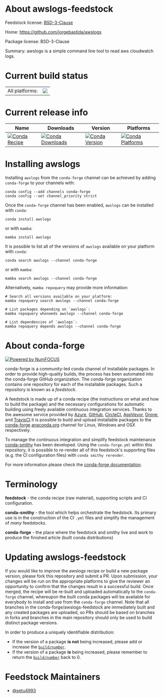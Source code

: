 About awslogs-feedstock
=======================

Feedstock license: [BSD-3-Clause](https://github.com/conda-forge/awslogs-feedstock/blob/main/LICENSE.txt)

Home: https://github.com/jorgebastida/awslogs

Package license: BSD-3-Clause

Summary: awslogs is a simple command line tool to read aws cloudwatch logs.

Current build status
====================


<table><tr><td>All platforms:</td>
    <td>
      <a href="https://dev.azure.com/conda-forge/feedstock-builds/_build/latest?definitionId=8398&branchName=main">
        <img src="https://dev.azure.com/conda-forge/feedstock-builds/_apis/build/status/awslogs-feedstock?branchName=main">
      </a>
    </td>
  </tr>
</table>

Current release info
====================

| Name | Downloads | Version | Platforms |
| --- | --- | --- | --- |
| [![Conda Recipe](https://img.shields.io/badge/recipe-awslogs-green.svg)](https://anaconda.org/conda-forge/awslogs) | [![Conda Downloads](https://img.shields.io/conda/dn/conda-forge/awslogs.svg)](https://anaconda.org/conda-forge/awslogs) | [![Conda Version](https://img.shields.io/conda/vn/conda-forge/awslogs.svg)](https://anaconda.org/conda-forge/awslogs) | [![Conda Platforms](https://img.shields.io/conda/pn/conda-forge/awslogs.svg)](https://anaconda.org/conda-forge/awslogs) |

Installing awslogs
==================

Installing `awslogs` from the `conda-forge` channel can be achieved by adding `conda-forge` to your channels with:

```
conda config --add channels conda-forge
conda config --set channel_priority strict
```

Once the `conda-forge` channel has been enabled, `awslogs` can be installed with `conda`:

```
conda install awslogs
```

or with `mamba`:

```
mamba install awslogs
```

It is possible to list all of the versions of `awslogs` available on your platform with `conda`:

```
conda search awslogs --channel conda-forge
```

or with `mamba`:

```
mamba search awslogs --channel conda-forge
```

Alternatively, `mamba repoquery` may provide more information:

```
# Search all versions available on your platform:
mamba repoquery search awslogs --channel conda-forge

# List packages depending on `awslogs`:
mamba repoquery whoneeds awslogs --channel conda-forge

# List dependencies of `awslogs`:
mamba repoquery depends awslogs --channel conda-forge
```


About conda-forge
=================

[![Powered by
NumFOCUS](https://img.shields.io/badge/powered%20by-NumFOCUS-orange.svg?style=flat&colorA=E1523D&colorB=007D8A)](https://numfocus.org)

conda-forge is a community-led conda channel of installable packages.
In order to provide high-quality builds, the process has been automated into the
conda-forge GitHub organization. The conda-forge organization contains one repository
for each of the installable packages. Such a repository is known as a *feedstock*.

A feedstock is made up of a conda recipe (the instructions on what and how to build
the package) and the necessary configurations for automatic building using freely
available continuous integration services. Thanks to the awesome service provided by
[Azure](https://azure.microsoft.com/en-us/services/devops/), [GitHub](https://github.com/),
[CircleCI](https://circleci.com/), [AppVeyor](https://www.appveyor.com/),
[Drone](https://cloud.drone.io/welcome), and [TravisCI](https://travis-ci.com/)
it is possible to build and upload installable packages to the
[conda-forge](https://anaconda.org/conda-forge) [anaconda.org](https://anaconda.org/)
channel for Linux, Windows and OSX respectively.

To manage the continuous integration and simplify feedstock maintenance
[conda-smithy](https://github.com/conda-forge/conda-smithy) has been developed.
Using the ``conda-forge.yml`` within this repository, it is possible to re-render all of
this feedstock's supporting files (e.g. the CI configuration files) with ``conda smithy rerender``.

For more information please check the [conda-forge documentation](https://conda-forge.org/docs/).

Terminology
===========

**feedstock** - the conda recipe (raw material), supporting scripts and CI configuration.

**conda-smithy** - the tool which helps orchestrate the feedstock.
                   Its primary use is in the construction of the CI ``.yml`` files
                   and simplify the management of *many* feedstocks.

**conda-forge** - the place where the feedstock and smithy live and work to
                  produce the finished article (built conda distributions)


Updating awslogs-feedstock
==========================

If you would like to improve the awslogs recipe or build a new
package version, please fork this repository and submit a PR. Upon submission,
your changes will be run on the appropriate platforms to give the reviewer an
opportunity to confirm that the changes result in a successful build. Once
merged, the recipe will be re-built and uploaded automatically to the
`conda-forge` channel, whereupon the built conda packages will be available for
everybody to install and use from the `conda-forge` channel.
Note that all branches in the conda-forge/awslogs-feedstock are
immediately built and any created packages are uploaded, so PRs should be based
on branches in forks and branches in the main repository should only be used to
build distinct package versions.

In order to produce a uniquely identifiable distribution:
 * If the version of a package **is not** being increased, please add or increase
   the [``build/number``](https://docs.conda.io/projects/conda-build/en/latest/resources/define-metadata.html#build-number-and-string).
 * If the version of a package **is** being increased, please remember to return
   the [``build/number``](https://docs.conda.io/projects/conda-build/en/latest/resources/define-metadata.html#build-number-and-string)
   back to 0.

Feedstock Maintainers
=====================

* [@setu4993](https://github.com/setu4993/)

